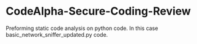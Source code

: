 # CodeAlpha-Secure-Coding-Review
Preforming static code analysis on python code. In this case basic_network_sniffer_updated.py code.
